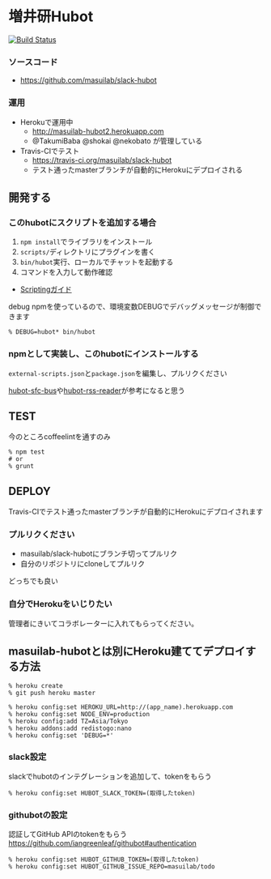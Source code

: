 # 増井研Hubot

[![Build Status](https://travis-ci.org/masuilab/slack-hubot.svg?branch=master)](https://travis-ci.org/masuilab/slack-hubot)


### ソースコード
- https://github.com/masuilab/slack-hubot

### 運用

- Herokuで運用中
  - http://masuilab-hubot2.herokuapp.com
  - @TakumiBaba @shokai @nekobato が管理している
- Travis-CIでテスト
  - https://travis-ci.org/masuilab/slack-hubot
  - テスト通ったmasterブランチが自動的にHerokuにデプロイされる


## 開発する

### このhubotにスクリプトを追加する場合

1. `npm install`でライブラリをインストール
2. `scripts/`ディレクトリにプラグインを書く
3. `bin/hubot`実行、ローカルでチャットを起動する
4. コマンドを入力して動作確認

- [Scriptingガイド](https://github.com/github/hubot/blob/master/docs/scripting.md)


debug npmを使っているので、環境変数DEBUGでデバッグメッセージが制御できます

    % DEBUG=hubot* bin/hubot

### npmとして実装し、このhubotにインストールする

`external-scripts.json`と`package.json`を編集し、プルリクください

[hubot-sfc-bus](https://github.com/shokai/hubot-sfc-bus)や[hubot-rss-reader](https://github.com/shokai/hubot-rss-reader)が参考になると思う

## TEST
今のところcoffeelintを通すのみ

    % npm test
    # or
    % grunt


## DEPLOY

Travis-CIでテスト通ったmasterブランチが自動的にHerokuにデプロイされます


### プルリクください

- masuilab/slack-hubotにブランチ切ってプルリク
- 自分のリポジトリにcloneしてプルリク

どっちでも良い


### 自分でHerokuをいじりたい
管理者にきいてコラボレーターに入れてもらってください。


## masuilab-hubotとは別にHeroku建ててデプロイする方法

    % heroku create
    % git push heroku master

    % heroku config:set HEROKU_URL=http://(app_name).herokuapp.com
    % heroku config:set NODE_ENV=production
    % heroku config:add TZ=Asia/Tokyo
    % heroku addons:add redistogo:nano
    % heroku config:set 'DEBUG=*'

### slack設定

slackでhubotのインテグレーションを追加して、tokenをもらう

    % heroku config:set HUBOT_SLACK_TOKEN=(取得したtoken)


### githubotの設定

認証してGitHub APIのtokenをもらう
https://github.com/iangreenleaf/githubot#authentication


    % heroku config:set HUBOT_GITHUB_TOKEN=(取得したtoken)
    % heroku config:set HUBOT_GITHUB_ISSUE_REPO=masuilab/todo
